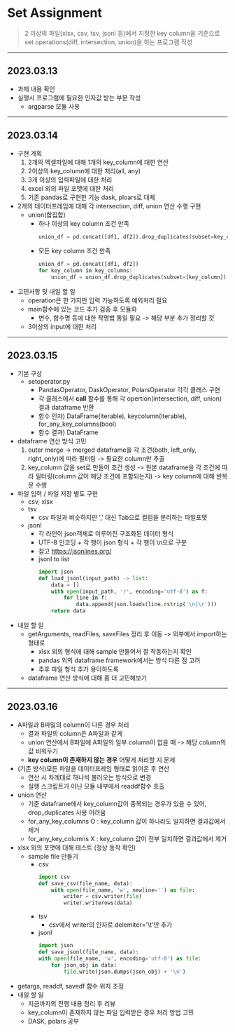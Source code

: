 # Set Assignment
> 2 이상의 파일(xlsx, csv, tsv, jsonl 등)에서 지정한 key column을 기준으로 set operations(diff, intersection, union)을 하는 프로그램 작성

---

## 2023.03.13
* 과제 내용 확인
* 실행시 프로그램에 필요한 인자값 받는 부분 작성
    * argparse 모듈 사용

---

## 2023.03.14
* 구현 계획
   1. 2개의 엑셀파일에 대해 1개의 key_column에 대한 연산
   2. 2이상의 key_column에 대한 처리(all, any)
   3. 3개 이상의 입력파일에 대한 처리
   4. excel 외의 파일 포맷에 대한 처리
   5. 기존 pandas로 구현한 기능 dask, ploars로 대체
* 2개의 데이터프레임에 대해 각 intersection, diff, union 연산 수행 구현
    <!-- * intersection(교집합)
        - 하나 이상의 key column 조건 만족
            ~~~python
            for key_column in key_columns:
                df1_set, df2_set = set(df1[key_column]), set(df2[key_column])
                if key_column == key_columns[0]:
                    inter_df = df1[df1[key_column].isin(df1_set&df2_set)]
                else:
                    inter_df = pd.concat([inter_df, df1[df1[key_column].isin(df1_set&df2_set)]], ignore_index=True).drop_duplicates()
            ~~~
        - 모든 key column 조건 만족
            ~~~python
            for key_column in key_columns:
                df1_set, df2_set = set(df1[key_column]), set(df2[key_column])
                df1 = df1[df1[key_column].isin(df1_set&df2_set)]
                df2 = df2[df2[key_column].isin(df1_set&df2_set)]
            inter_df = df1
            ~~~
    * diff(차집합)
        - 하나 이상의 key column 조건 만족
            ~~~python
            for key_column in key_columns:
                df1_set, df2_set = set(df1[key_column]), set(df2[key_column])
                df1 = df1[df1[key_column].isin(df1_set-df2_set)]
                df2 = df2[df2[key_column].isin(df2_set-df1_set)]
            diff_df = df1
            ~~~
        - 모든 key column 조건 만족
            ~~~python
            for key_column in key_columns:
                df1_set, df2_set = set(df1[key_column]), set(df2[key_column])
                if key_column == key_columns[0]:
                    diff_df = df1[df1[key_column].isin(df1_set-df2_set)]
                else:
                    diff_df = pd.concat([diff_df, df1[df1[key_column].isin(df1_set-df2_set)]]).drop_duplicates()
            ~~~ -->
    * union(합집합)
        - 하나 이상의 key column 조건 만족
            ~~~python
            union_df = pd.concat([df1, df2]).drop_duplicates(subset=key_columns)
            ~~~
        - 모든 key column 조건 만족
            ~~~python
            union_df = pd.concat([df1, df2])
            for key_column in key_columns:
                union_df = union_df.drop_duplicates(subset=[key_column])            
            ~~~
* 고민사항 및 내일 할 일
    * operation은 한 가지만 입력 가능하도록 예외처리 필요
    * main함수에 있는 코드 추가 검증 후 모듈화
        * 변수, 함수명 등에 대한 작명법 통일 필요 -> 해당 부분 추가 정리할 것
    * 3이상의 input에 대한 처리

---

## 2023.03.15
* 기본 구상
    * setoperator.py 
        - PandasOperator, DaskOperator, PolarsOperator 각각 클래스 구현
        - 각 클래스에서 __call__ 함수를 통해 각 opertion(intersection, diff, union) 결과 dataframe 반환
        - 함수 인자\) DataFrame(iterable), keycolumn(iterable), for_any_key_columns(bool)
        - 함수 결과\) DataFrame
* dataframe 연산 방식 고민
    1. outer merge -> merged dataframe을 각 조건(both, left_only, right_only)에 따라 필터링 -> 필요한 column만 추출
    2. key_column 값을 set로 만들어 조건 생성 -> 원본 dataframe을 각 조건에 따라 필터링(column 값이 해당 조건에 포함되는지) -> key column에 대해 반복문 수행
* 파일 입력 / 파일 저장 별도 구현
    * csv, xlsx
    * tsv 
        - csv 파일과 비슷하지만 ',' 대신 Tab으로 컬럼을 분리하는 파일포맷
    * jsonl 
        - 각 라인이 json객체로 이루어진 구조화된 데이터 형식
        - UTF-8 인코딩 + 각 행이 json 형식 + 각 행이 \n으로 구분
        - 참고 https://jsonlines.org/
        - jsonl to list
            ~~~python
            import json
            def load_jsonl(input_path) -> list:
                data = []
                with open(input_path, 'r', encoding='utf-8') as f:
                    for line in f:
                        data.append(json.loads(line.rstrip('\n|\r')))
                return data
            ~~~
* 내일 할 일
    * getArguments, readFiles, saveFiles 정리 후 이동 -> 외부에서 import하는 형태로
        * xlsx 외의 형식에 대해 sample 만들어서 잘 작동하는지 확인
        * pandas 외의 dataframe framework에서는 방식 다른 점 고려
        * 추후 파일 형식 추가 용이하도록
    * dataframe 연산 방식에 대해 좀 더 고민해보기

---

## 2023.03.16
* A파일과 B파일의 column이 다른 경우 처리
    * 결과 파일의 column은 A파일과 같게
    * union 연산에서 B파일에 A파일의 일부 column이 없을 때 -> 해당 column의 값 비워두기
    * **key column이 존재하지 않는 경우** 어떻게 처리할 지 문제
* (기존 방식)모든 파일을 데이터프레임 형태로 읽어온 후 연산 
    * 연산 시 차례대로 하나씩 불러오는 방식으로 변경
    * 실행 스크립트가 아닌 모듈 내부에서 readdf함수 호출
* union 연산
    * 기준 dataframe에서 key_column값이 중복되는 경우가 있을 수 있어, drop_duplicates 사용 어려움
    * for_any_key_columns O : key_column 값이 하나라도 일치하면 결과값에서 제거
    * for_any_key_columns X : key_column 값이 전부 일치하면 결과값에서 제거
* xlsx 외의 포맷에 대해 테스트 (정상 동작 확인)
    * sample file 만들기
        - csv
            ~~~python
            import csv
            def save_csv(file_name, data):
                with open(file_name, 'w', newline='') as file:
                    writer = csv.writer(file)
                    writer.writerows(data)
            ~~~
        - tsv
            - csv에서 writer의 인자로 delemiter='\t'만 추가
        - jsonl
            ~~~~python
            import json
            def save_jsonl(file_name, data):
            with open(file_name, 'w', encoding='utf-8') as file:
                for json_obj in data:
                    file.write(json.dumps(json_obj) + '\n')
            ~~~~
* getargs, readdf, savedf 함수 위치 조정
* 내일 할 일
    * 지금까지의 진행 내용 정리 후 리뷰
    * key_column이 존재하지 않는 파일 입력받은 경우 처리 방법 고민
    * DASK, polars 공부